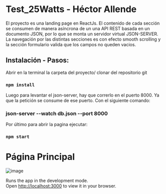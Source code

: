 # Test_25Watts - Héctor Allende

El proyecto es una landing page en ReactJs. El contenido de cada sección se consumen de manera asíncrona de un una API REST basada en un documento JSON, por lo que se monta un servidor virtual JSON-SERVER. La navegación por las distintas secciones es con efecto smooth scrolling y la sección formulario valida que los campos no queden vacios. 

## Instalación - Pasos:

Abrir en la terminal la carpeta del proyecto/ clonar del repositorio git

### `npm install`

Luego para levantar el json-server, hay que correrlo en el puerto 8000. Ya que la petición se consume de ese puerto. Con el siguiente comando:

### json-server --watch db.json --port 8000

Por último para abrir la pagina ejecutar:

### `npm start`

# Página Principal

![image](https://user-images.githubusercontent.com/54869462/149269073-a53c16cf-371f-4059-aed7-77a13e4dc6ad.png)




Runs the app in the development mode.\
Open [http://localhost:3000](http://localhost:3000) to view it in your browser.
